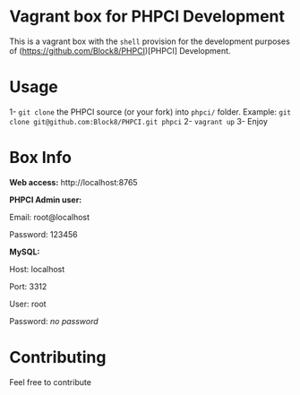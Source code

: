 # Vagrant box for PHPCI Development

This is a vagrant box with the `shell` provision for the development purposes of (https://github.com/Block8/PHPCI)[PHPCI] Development.

# Usage

1- `git clone` the PHPCI source (or your fork) into `phpci/` folder. Example: `git clone git@github.com:Block8/PHPCI.git phpci`
2- `vagrant up`
3- Enjoy

# Box Info

**Web access:** http://localhost:8765

**PHPCI Admin user:**

Email: root@localhost

Password: 123456

**MySQL:**

Host: localhost

Port: 3312

User: root

Password: *no password*

# Contributing

Feel free to contribute
